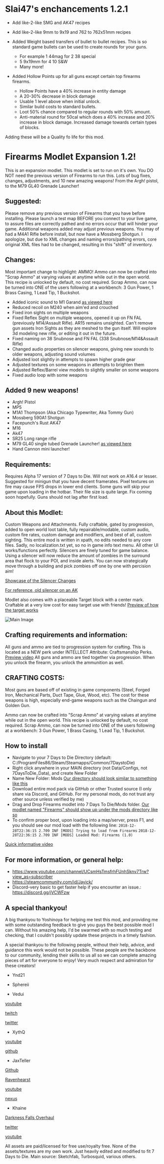 # Slai47's enchancements 1.2.1

* Add like-2-like SMG and AK47 recipes
* Add like-2-like 9mm to 9x19 and 762 to 762x51mm recipes
* Added Weight based transfers of bullet to bullet recipes. This is so standard game bullets can be used to create rounds for your guns.

    * For example 1 44mag for 2 38 special
   * 5 9x19mm for 4 10 S&W
   * Many more!

* Added Hollow Points up for all guns except certain top firearms firearms.

    * Hollow Points have a 40% increase in entity damage
    * A 20-30% decrease in block damage
    * Usable 1 level above when initial unlock.
    * Similar build costs to standard bullets.
    * Loot 50% chance compared to regular rounds with 50% amount.
    * Anti-material round for 50cal which does a 40% increase and 20% increase in block damage. Increased damage towards certain types of blocks. 

Adding these will be a Quality fo life for this mod. 


# Firearms Modlet Expansion 1.2!
This is an expansion modlet. This modlet is set to run on it's own. You DO NOT need the previous version of Firearms to run this. Lots of bug fixes, changes, adjustments, and 10 new amazing weapons! From the Argh! pistol, to the M79 GL40 Grenade Launcher!

## Suggested:
Please remove any previous version of Firearms that you have before installing. Please launch a test map BEFORE you connect to your live game, to assure files are correctly pathed and no errors occur that will hinder your game. Additional weapons added may adjust previous weapons. You may of had a M4A1 Rifle before install, but now have a Mossberg Shotgun. I apologize, but due to XML changes and naming errors/pathing errors, core original XML files had to be changed, resulting in this "shift" of inventory.

## Changes:
Most important change to highlight: AMMO! Ammo can now be crafted into "Scrap Ammo" at varying values at anytime while out in the open world. This recipe is unlocked by default, no cost required. Scrap Ammo, can now be turned into ONE of the users following at a workbench: 3 Gun Power, 1 Brass Casing, 1 Lead Tip, 1 Buckshot.
- Added iconic sound to M1 Garand [as viewed here](https://www.youtube.com/watch?v=7OuGYUZjnMA)
- Reduced recoil on M240 when aim'ed and crouched
- Fixed iron sights on multiple weapons
- Fixed Reflex Sight on multiple weapons, opened it up on FN FAL (previously M14/Assault Rifle). AR15 remains unsighted. Can't remove gun assets Iron Sights as they are meshed to the gun itself. Will explore 3d modeling new rifle, or editing it out in the future.
- Fixed naming on 38 Snubnose and FN FAL (338 Snubnose/M14&Assault Rifle)
- Changed audio properties on silencer weapons, giving new sounds to older weapons, adjusting sound volumes
- Adjusted loot slightly in attempts to spawn higher grade gear
- Adjusted textures on some weapons in attempts to brighten them
- Adjusted Reflex/Barrel view models to slightly smaller on some weapons
- Fixed audio loop with some weapons


## Added 9 new weapons!
 - Argh! Pistol
 - MP5
 - M1A1 Thompson (Aka Chicago Typewriter, Aka Tommy Gun)
 - Mossberg 590A1 Shotgun
 - Facepunch's Rust AK47
 - M16
 - Ak47
 - SR25 Long range rifle
 - M79 GL40 single tubed Grenade Launcher! [as viewed here](https://www.youtube.com/watch?v=Zb9CO_siVN8)
 - Hand Cannon mini launcher!

## Requirements:
Requires Alpha 17 version of 7 Days to Die. Will not work on A16.4 or lesser.
Suggested for minigun that you have decent framerates. Pixel textures on fire may cause FPS drops in lower end clients.
Some guns will skip your game upon loading in the hotbar. Their file size is quite large. Fix coming soon hopefully. Guns should not lag after first load.

## About this Modlet:
Custom Weapons and Attachments.
Fully craftable, gated by progression, added to open world loot table, fully repairable/modable, custom audio, custom fire rates, custom damage and modifiers, and best of all, custom sighting.
This entire mod is written in xpath, no edits needed to any core files. Sadly, no localization.txt yet, so no in game info text menu. All other UI works/functions perfectly.
Silencers are finely tuned for game balance. Using a silencer will now reduce the amount of zombies in the surround area that flock to your POI, and inside alerts. You can now strategically move through a building and pick zombies off one by one with percision aim!

[Showcase of the Silencer Changes](https://youtu.be/aWac7jp1qVE)

[For reference, old silencer on an AK](https://youtu.be/aWac7jp1qVE)

Modlet also comes with a placeable Target block with a center mark. Craftable at a very low cost for easy target use with friends! [Preview of how the target works](https://www.youtube.com/watch?v=YNcjQHJT3hE)

![Main Image](https://i.imgur.com/45WU166.png)

## Crafting requirements and information:
All guns and ammo are tied to progression system for crafting. This is located as a NEW perk under INTELLECT Attribute: Craftsmanship Perks. [Preview video](https://www.youtube.com/watch?v=Ca4bFOUGNZs)
All guns and ammo are tied together via progression. When you unlock the firearm, you unlock the ammunition as well.


## CRAFTING COSTS:
Most guns are based off of existing in game components (Steel, Forged Iron, Mechanical Parts, Duct Tape, Glue, Wood, etc). The cost for these weapons is high, especially end-game weapons such as the Chaingun and Golden Gun.

Ammo can now be crafted into "Scrap Ammo" at varying values at anytime while out in the open world. This recipe is unlocked by default, no cost required. Scrap Ammo, can now be turned into ONE of the users following at a workbench: 3 Gun Power, 1 Brass Casing, 1 Lead Tip, 1 Buckshot.

## How to install
- Navigate to your 7 Days to Die Directory (default: C:/ProgramFiles86/Steam/Steamapps/Common/7DaystoDie)
- Right click anywhere in your MAIN directory (not Data/Configs, not 7DaysToDie_Data), and create New Folder 
- Name New Folder: Mods [Our directory should look similar to something like this](https://imgur.com/a/pm5sJKc)
- Download entire mod pack via GitHub or other Trusted source (I only share via Discord, and GitHub. For my personal mods, do not trust any other source unless verified by me)
- Drag and Drop Firearms modlet into 7 Days To Die/Mods folder. [Our modlet named "Firearms" should show up under the mods directory like so](https://imgur.com/a/YtYmNW3)
- To confirm proper boot, upon loading into a map/server, press F1, and you should see our mod load with the following line: 
`2018-12-28T22:36:15 2.709 INF [MODS] Trying to load from Firearms`
`2018-12-28T22:36:15 2.709 INF [MODS] Loaded Mod: Firearms (1.0)`


[Quick informative video](https://youtu.be/blY9ZCEwqLc)




## For more information, or general help:
- https://www.youtube.com/channel/UCsmHsTmsfrhFUnhSknv7Trw?view_as=subscriber
- https://steamcommunity.com/id/Jayick/
- Discord-very basic to get faster help if you encounter an issue.: https://discord.gg/jVCWFzw

## A special thankyou!
A big thankyou to Yoshinoya for helping me test this mod, and providing me with some outstanding feedback to give you guys the best possible mod I can. Without his amazing help, I'd be swarmed with so much testing and checking, that I couldn't possibly update these projects in a timely fashion.

A special thankyou to the following people, without their help, advice, and guidance this work would not be possible. These people are the backbone to our community, lending their skills to us all so we can complete amazing pieces of art for everyone to enjoy! Very much respect and admiration for these creators!
- Ynd21

- Sphereii

- Vedui

[youtube](https://www.youtube.com/channel/UC9DgwaUiqcNO9oUuiFQMh6w)

[twitch](https://www.twitch.tv/Vedui42)

[twitter](https://twitter.com/Vedui42)

- XythQ 

[youtube](https://www.youtube.com/channel/UCUAR3Bc_Z97lyT4zeI3-dcg) 

[github](https://github.com/7D2D)

- JaxTeller

[Github](https://github.com/JaxTeller718/JaxModlets)

[Ravenhearst](https://ravenhearst.enjin.com/)

[youtube](https://www.youtube.com/channel/UCNVr9JmOGFpD4RCu4vUZfog/featured?view_as=subscriber)

[nexus](https://www.nexusmods.com/users/48679478)

- Khaine 

[Darkness Falls Overhaul](
https://7daystodie.com/forums/showthread.php?80827-Darkness-Falls-They-mostly-come-out-at-night%2Fpage84)

[twitter](https://twitter.com/KhainesKorner)

[youtube](https://www.youtube.com/channel/UC3yu4ucbt_3_KJAki5jncBg)


All assets are paid/licensed for free use/royalty free. None of the assets/textures are my own work. Just heavily edited and modified to fit 7 Days to Die. Main source: Sketchfab, Turbosquid, various others.
